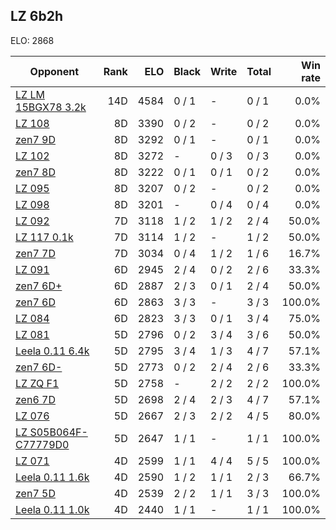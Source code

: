 ## LZ 6b2h ##

ELO: 2868

Opponent | Rank | ELO | Black | Write | Total | Win rate
---------|-----:|----:|-------|-------|-------|-------:
[LZ LM 15BGX78 3.2k](LZ%20LM%2015BGX78%203.2k.md) | 14D | 4584 | 0 / 1 | - | 0 / 1 | 0.0%
[LZ 108](LZ%20108.md) | 8D | 3390 | 0 / 2 | - | 0 / 2 | 0.0%
[zen7 9D](zen7%209D.md) | 8D | 3292 | 0 / 1 | - | 0 / 1 | 0.0%
[LZ 102](LZ%20102.md) | 8D | 3272 | - | 0 / 3 | 0 / 3 | 0.0%
[zen7 8D](zen7%208D.md) | 8D | 3222 | 0 / 1 | 0 / 1 | 0 / 2 | 0.0%
[LZ 095](LZ%20095.md) | 8D | 3207 | 0 / 2 | - | 0 / 2 | 0.0%
[LZ 098](LZ%20098.md) | 8D | 3201 | - | 0 / 4 | 0 / 4 | 0.0%
[LZ 092](LZ%20092.md) | 7D | 3118 | 1 / 2 | 1 / 2 | 2 / 4 | 50.0%
[LZ 117 0.1k](LZ%20117%200.1k.md) | 7D | 3114 | 1 / 2 | - | 1 / 2 | 50.0%
[zen7 7D](zen7%207D.md) | 7D | 3034 | 0 / 4 | 1 / 2 | 1 / 6 | 16.7%
[LZ 091](LZ%20091.md) | 6D | 2945 | 2 / 4 | 0 / 2 | 2 / 6 | 33.3%
[zen7 6D+](zen7%206D+.md) | 6D | 2887 | 2 / 3 | 0 / 1 | 2 / 4 | 50.0%
[zen7 6D](zen7%206D.md) | 6D | 2863 | 3 / 3 | - | 3 / 3 | 100.0%
[LZ 084](LZ%20084.md) | 6D | 2823 | 3 / 3 | 0 / 1 | 3 / 4 | 75.0%
[LZ 081](LZ%20081.md) | 5D | 2796 | 0 / 2 | 3 / 4 | 3 / 6 | 50.0%
[Leela 0.11 6.4k](Leela%200.11%206.4k.md) | 5D | 2795 | 3 / 4 | 1 / 3 | 4 / 7 | 57.1%
[zen7 6D-](zen7%206D-.md) | 5D | 2773 | 0 / 2 | 2 / 4 | 2 / 6 | 33.3%
[LZ ZQ F1](LZ%20ZQ%20F1.md) | 5D | 2758 | - | 2 / 2 | 2 / 2 | 100.0%
[zen6 7D](zen6%207D.md) | 5D | 2698 | 2 / 4 | 2 / 3 | 4 / 7 | 57.1%
[LZ 076](LZ%20076.md) | 5D | 2667 | 2 / 3 | 2 / 2 | 4 / 5 | 80.0%
[LZ S05B064F-C77779D0](LZ%20S05B064F-C77779D0.md) | 5D | 2647 | 1 / 1 | - | 1 / 1 | 100.0%
[LZ 071](LZ%20071.md) | 4D | 2599 | 1 / 1 | 4 / 4 | 5 / 5 | 100.0%
[Leela 0.11 1.6k](Leela%200.11%201.6k.md) | 4D | 2590 | 1 / 2 | 1 / 1 | 2 / 3 | 66.7%
[zen7 5D](zen7%205D.md) | 4D | 2539 | 2 / 2 | 1 / 1 | 3 / 3 | 100.0%
[Leela 0.11 1.0k](Leela%200.11%201.0k.md) | 4D | 2440 | 1 / 1 | - | 1 / 1 | 100.0%
